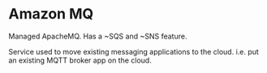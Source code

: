 # Amazon MQ

Managed ApacheMQ. Has a ~SQS and ~SNS feature.

Service used to move existing messaging applications to the cloud. i.e. put an existing MQTT broker app on the cloud.

